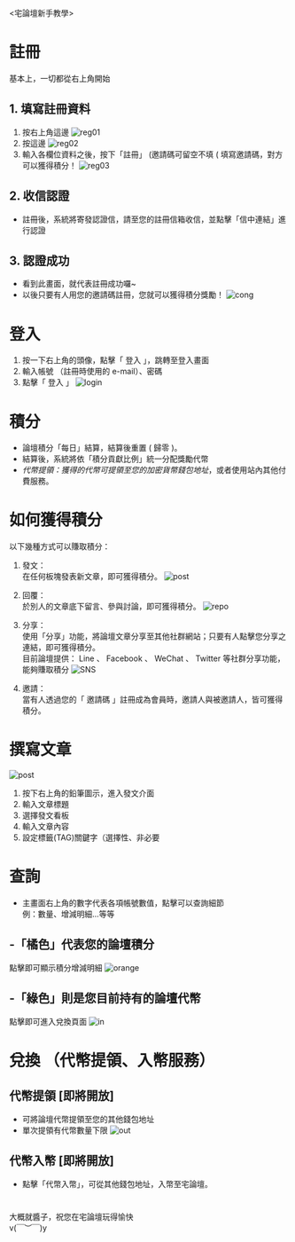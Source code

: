 

<宅論壇新手教學>


# 註冊
 基本上，一切都從右上角開始
## 1. 填寫註冊資料
1. 按右上角這邊
![reg01](reg01.png)
2. 按這邊
![reg02](reg02.png)
3. 輸入各欄位資料之後，按下「註冊」 (邀請碼可留空不填 ( 填寫邀請碼，對方可以獲得積分！
![reg03](reg03.png)

## 2. 收信認證
- 註冊後，系統將寄發認證信，請至您的註冊信箱收信，並點擊「信中連結」進行認證

## 3. 認證成功
- 看到此畫面，就代表註冊成功囉~
- 以後只要有人用您的邀請碼註冊，您就可以獲得積分獎勵！
![cong](congratulation.png)
# 登入
1. 按一下右上角的頭像，點擊「 登入 」，跳轉至登入畫面
2. 輸入帳號 （註冊時使用的 e-mail）、密碼
3. 點擊「 登入 」
![login](login.png)
# 積分
- 論壇積分「每日」結算，結算後重置 ( 歸零 )。
- 結算後，系統將依「積分貢獻比例」統一分配獎勵代幣
- *代幣提領：獲得的代幣可提領至您的加密貨幣錢包地址*，或者使用站內其他付費服務。


# 如何獲得積分
 以下幾種方式可以賺取積分：
 1. 發文： \
  在任何板塊發表新文章，即可獲得積分。
  ![post](post.png)

 2. 回覆： \
  於別人的文章底下留言、參與討論，即可獲得積分。
  ![repo](repo.png)

 3. 分享： \
  使用「分享」功能，將論壇文章分享至其他社群網站；只要有人點擊您分享之連結，即可獲得積分。 \
  目前論壇提供： Line 、 Facebook 、 WeChat 、 Twitter 等社群分享功能，能夠賺取積分
  ![SNS](SNS.png)
  
 4. 邀請： \
  當有人透過您的「 邀請碼 」註冊成為會員時，邀請人與被邀請人，皆可獲得積分。

# 撰寫文章
![post](post.png)
1. 按下右上角的鉛筆圖示，進入發文介面
2. 輸入文章標題
3. 選擇發文看板
4. 輸入文章內容
5. 設定標籤(TAG)關鍵字（選擇性、非必要


# 查詢
- 主畫面右上角的數字代表各項帳號數值，點擊可以查詢細節 \
例：數量、增減明細...等等

## -「橘色」代表您的論壇積分
點擊即可顯示積分增減明細
![orange](orange.png)

## -「綠色」則是您目前持有的論壇代幣
點擊即可進入兌換頁面
![in](in.png)


# 兌換 （代幣提領、入幣服務）
## 代幣提領 [即將開放]
- 可將論壇代幣提領至您的其他錢包地址
- 單次提領有代幣數量下限
![out](out.png)
## 代幣入幣 [即將開放]
- 點擊「代幣入幣」，可從其他錢包地址，入幣至宅論壇。

# 
大概就醬子，祝您在宅論壇玩得愉快 \
v(￣︶￣)y
